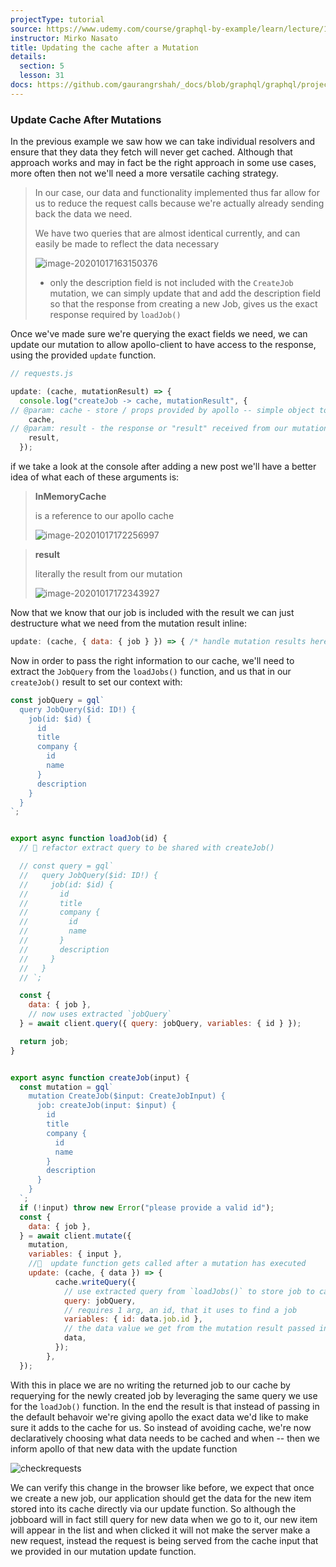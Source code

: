 ```yaml
---
projectType: tutorial
source: https://www.udemy.com/course/graphql-by-example/learn/lecture/16580146#overview
instructor: Mirko Nasato
title: Updating the cache after a Mutation
details:
  section: 5
  lesson: 31
docs: https://github.com/gaurangrshah/_docs/blob/graphql/graphql/projects/udemy/graphql-job-board/setup.md
---
```




### Update Cache After Mutations 

In the previous example we saw how we can take individual resolvers and ensure that they data they fetch will never get cached. Although that approach works and may in fact be the right approach in some use cases, more often then not we'll need a more versatile caching strategy. 

> In our case, our data and functionality implemented thus far allow for us to reduce the request calls because we're actually already sending back the data we need. 
>
> We have two queries that are almost identical currently, and can easily be made to reflect the data necessary
>
> ![image-20201017163150376](https://tva1.sinaimg.cn/large/007S8ZIlly1gjszr73yk9j30qo0awq56.jpg)
>
> - only the description field is not included with the `CreateJob` mutation, we can simply update that and add the description field so that the response from creating a new Job, gives us the exact response required by `loadJob()`



Once we've made sure we're querying the exact fields we need, we can update our mutation to allow apollo-client to have access to the response, using the provided `update` function. 

```js
// requests.js

update: (cache, mutationResult) => {
  console.log("createJob -> cache, mutationResult", {
// @param: cache - store / props provided by apollo -- simple object to use as storage
    cache,
// @param: result - the response or "result" received from our mutation
    result,
  });
```

if we take a look at the console after adding a new post we'll have a better idea of what each of these arguments is:

> **InMemoryCache**
>
> is a reference to our apollo cache 
>
> ![image-20201017172256997](https://tva1.sinaimg.cn/large/007S8ZIlly1gjt18dtq3oj30vu072gop.jpg)



> **result**
>
> literally the result from our mutation
>
> ![image-20201017172343927](https://tva1.sinaimg.cn/large/007S8ZIlly1gjt196ep9hj30r00673zs.jpg)



Now that we know that our job is included with the result we can just destructure what we need from the mutation result inline:

```js
update: (cache, { data: { job } }) => { /* handle mutation results here */ },
```



Now in order to pass the right information to our cache, we'll need to extract the `JobQuery` from the `loadJobs()` function, and us that in our `createJob()` result to set our context with:

```js
const jobQuery = gql`
  query JobQuery($id: ID!) {
    job(id: $id) {
      id
      title
      company {
        id
        name
      }
      description
    }
  }
`;


export async function loadJob(id) {
  // 🚧 refactor extract query to be shared with createJob()

  // const query = gql`
  //   query JobQuery($id: ID!) {
  //     job(id: $id) {
  //       id
  //       title
  //       company {
  //         id
  //         name
  //       }
  //       description
  //     }
  //   }
  // `;

  const {
    data: { job },
    // now uses extracted `jobQuery`
  } = await client.query({ query: jobQuery, variables: { id } });

  return job;
}


export async function createJob(input) {
  const mutation = gql`
    mutation CreateJob($input: CreateJobInput) {
      job: createJob(input: $input) {
        id
        title
        company {
          id
          name
        }
        description
      }
    }
  `;
  if (!input) throw new Error("please provide a valid id");
  const {
    data: { job },
  } = await client.mutate({
    mutation,
    variables: { input },
    //📔  update function gets called after a mutation has executed
    update: (cache, { data }) => {
          cache.writeQuery({
            // use extracted query from `loadJobs()` to store job to cache on update
            query: jobQuery, 
            // requires 1 arg, an id, that it uses to find a job
            variables: { id: data.job.id }, 
            // the data value we get from the mutation result passed into this function as `data`
            data, 
          });
        },
  });
```

With this in place we are no writing the returned job to our cache by requerying for the newly created job by leveraging the same query we use for the `loadJob()`  function. In the end the result is that instead of passing in the default behavoir we're giving apollo the exact data we'd like to make sure it adds to the cache for us. So instead of avoiding cache, we're now declaratively choosing what data needs to be cached and when -- then we inform apollo of that new data with the update function 

![checkrequests](https://tva1.sinaimg.cn/large/007S8ZIlly1gjt3dp9g86g30l60q2u0x.gif)

We can verify this change in the browser like before, we expect that once we create a new job, our application should get the data for the new item stored into its cache directly via our update function. So although the jobboard will in fact still query for new data when we go to it, our new item will appear in the list and when clicked it will not make the server make a new request, instead the request is being served from the cache input that we provided in our mutation update function. 